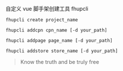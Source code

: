 自定义 vue 脚手架创建工具 fhupcli

```
fhupcli create project_name
```

```
fhupcli addcpn cpn_name [-d your_path]
```

```
fhupcli addpage page_name [-d your_path]
```

```
fhupcli addstore store_name [-d your_path]
```

> Know the truth and be truly free
